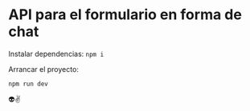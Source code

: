 # API para el formulario en forma de chat

Instalar dependencias:
`npm i`

Arrancar el proyecto:

`npm run dev`

👽✌
